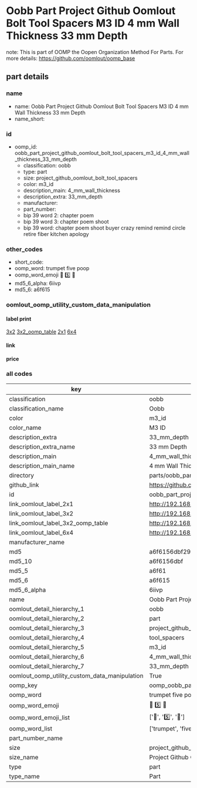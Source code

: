 # Oobb Part Project Github Oomlout Bolt Tool Spacers M3 ID 4 mm Wall Thickness 33 mm Depth  

note: This is part of OOMP the Oopen Organization Method For Parts. For more details: https://github.com/oomlout/oomp_base

##  part details
  







### name
* name: Oobb Part Project Github Oomlout Bolt Tool Spacers M3 ID 4 mm Wall Thickness 33 mm Depth
* name_short: 
### id
* oomp_id: oobb_part_project_github_oomlout_bolt_tool_spacers_m3_id_4_mm_wall_thickness_33_mm_depth
  * classification: oobb
  * type: part
  * size: project_github_oomlout_bolt_tool_spacers
  * color: m3_id
  * description_main: 4_mm_wall_thickness
  * description_extra: 33_mm_depth
  * manufacturer: 
  * part_number: 
  * bip 39 word 2: chapter poem
  * bip 39 word 3: chapter poem shoot
  * bip 39 word: chapter poem shoot buyer crazy remind remind circle retire fiber kitchen apology

### other_codes
* short_code: 
* oomp_word: trumpet five poop
* oomp_word_emoji :trumpet: :five: :poop:
* md5_6_alpha: 6iivp
* md5_6: a6f615






### oomlout_oomp_utility_custom_data_manipulation
#### label print
[3x2](http://192.168.1.245:1112/?label=oomp%206iivp)
[3x2_oomp_table](http://192.168.1.108:1112/?label=oomp%206iivp)
[2x1](http://192.168.1.242:1112/?label=oomp%206iivp)
[6x4](http://192.168.1.55:1112/?label=oomp%206iivp)    

#### link

                              

#### price







### all codes 
| key | value |  
| --- | --- |  
| classification | oobb |  
| classification_name | Oobb |  
| color | m3_id |  
| color_name | M3 ID |  
| description_extra | 33_mm_depth |  
| description_extra_name | 33 mm Depth |  
| description_main | 4_mm_wall_thickness |  
| description_main_name | 4 mm Wall Thickness |  
| directory | parts/oobb_part_project_github_oomlout_bolt_tool_spacers_m3_id_4_mm_wall_thickness_33_mm_depth |  
| github_link | https://github.com/oomlout/oomlout_oomp_part_src/tree/main/parts/oobb_part_project_github_oomlout_bolt_tool_spacers_m3_id_4_mm_wall_thickness_33_mm_depth |  
| id | oobb_part_project_github_oomlout_bolt_tool_spacers_m3_id_4_mm_wall_thickness_33_mm_depth |  
| link_oomlout_label_2x1 | http://192.168.1.242:1112/?label=oomp%206iivp |  
| link_oomlout_label_3x2 | http://192.168.1.245:1112/?label=oomp%206iivp |  
| link_oomlout_label_3x2_oomp_table | http://192.168.1.108:1112/?label=oomp%206iivp |  
| link_oomlout_label_6x4 | http://192.168.1.55:1112/?label=oomp%206iivp |  
| manufacturer_name |  |  
| md5 | a6f6156dbf2936bad71961f78d29c133 |  
| md5_10 | a6f6156dbf |  
| md5_5 | a6f61 |  
| md5_6 | a6f615 |  
| md5_6_alpha | 6iivp |  
| name | Oobb Part Project Github Oomlout Bolt Tool Spacers M3 ID 4 mm Wall Thickness 33 mm Depth |  
| oomlout_detail_hierarchy_1 | oobb |  
| oomlout_detail_hierarchy_2 | part |  
| oomlout_detail_hierarchy_3 | project_github_bolt |  
| oomlout_detail_hierarchy_4 | tool_spacers |  
| oomlout_detail_hierarchy_5 | m3_id |  
| oomlout_detail_hierarchy_6 | 4_mm_wall_thickness |  
| oomlout_detail_hierarchy_7 | 33_mm_depth |  
| oomlout_oomp_utility_custom_data_manipulation | True |  
| oomp_key | oomp_oobb_part_project_github_oomlout_bolt_tool_spacers_m3_id_4_mm_wall_thickness_33_mm_depth |  
| oomp_word | trumpet five poop |  
| oomp_word_emoji | :trumpet: :five: :poop: |  
| oomp_word_emoji_list | [':trumpet:', ':five:', ':poop:'] |  
| oomp_word_list | ['trumpet', 'five', 'poop'] |  
| part_number_name |  |  
| size | project_github_oomlout_bolt_tool_spacers |  
| size_name | Project Github Oomlout Bolt Tool Spacers |  
| type | part |  
| type_name | Part |  
